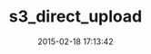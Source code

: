 ---
layout: post
title:  "s3_direct_upload"
repo:   "BlissOfBeing/s3_direct_upload"
date:   2015-02-18 17:13:42
gemurl: 
---